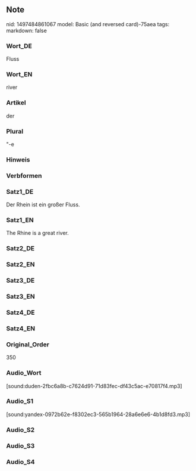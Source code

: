 ## Note
nid: 1497484861067
model: Basic (and reversed card)-75aea
tags: 
markdown: false

### Wort_DE
Fluss

### Wort_EN
river

### Artikel
der

### Plural
"-e

### Hinweis


### Verbformen


### Satz1_DE
Der Rhein ist ein großer Fluss.

### Satz1_EN
The Rhine is a great river.

### Satz2_DE


### Satz2_EN


### Satz3_DE


### Satz3_EN


### Satz4_DE


### Satz4_EN


### Original_Order
350

### Audio_Wort
[sound:duden-2fbc6a8b-c7624d91-71d83fec-df43c5ac-e70817f4.mp3]

### Audio_S1
[sound:yandex-0972b62e-f8302ec3-565b1964-28a6e6e6-4b1d8fd3.mp3]

### Audio_S2


### Audio_S3


### Audio_S4

